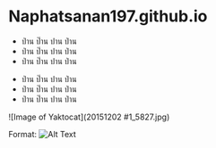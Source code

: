 # Naphatsanan197.github.io
- ป่าน ป๊าน ปาน ป่าน 
- ป่าน ป๊าน ปาน ป่าน 
- ป่าน ป๊าน ปาน ป่าน 

* ป่าน ป๊าน ปาน ป่าน 
* ป่าน ป๊าน ปาน ป่าน 
* ป่าน ป๊าน ปาน ป่าน 

![Image of Yaktocat](20151202 #1_5827.jpg)

Format: ![Alt Text](http://4.bp.blogspot.com/-Ep7bIBUmSm4/Vl6noQkh3jI/AAAAAAAAGNM/-GBn54sLcFA/s1600/20151202%2B%25231_5827.jpg)